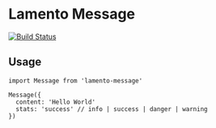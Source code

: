 # Lamento Message

[![Build Status](https://travis-ci.org/jikkai/lamento-message.svg?branch=master)](https://travis-ci.org/jikkai/lamento-message)

## Usage
```
import Message from 'lamento-message'

Message({
  content: 'Hello World'
  stats: 'success' // info | success | danger | warning
})
```
